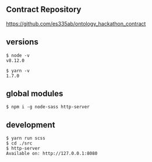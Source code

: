 ## Contract Repository
https://github.com/es335ab/ontology_hackathon_contract

## versions

```
$ node -v
v8.12.0

$ yarn -v
1.7.0
```

## global modules

```
$ npm i -g node-sass http-server
```

## development

```
$ yarn run scss
$ cd ./src
$ http-server
Available on: http://127.0.0.1:8080
```
